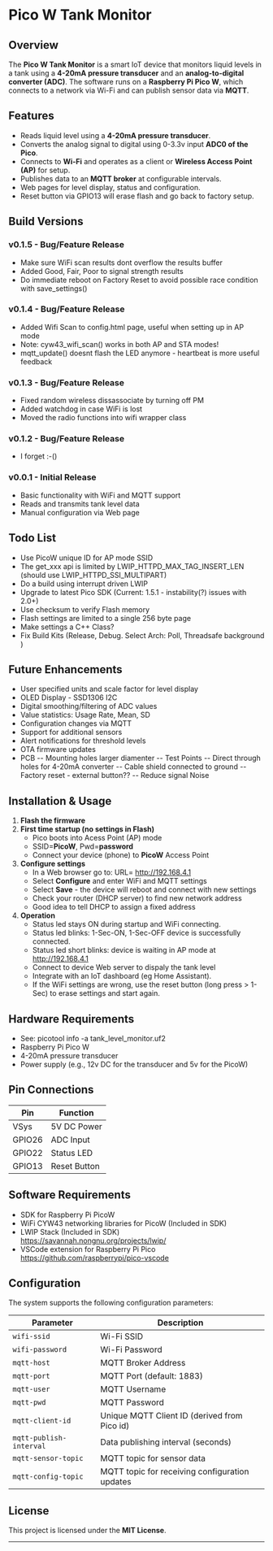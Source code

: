 # Pico W Tank Monitor

## Overview

The **Pico W Tank Monitor** is a smart IoT device that monitors liquid levels in a tank using a **4-20mA pressure transducer** and an **analog-to-digital converter (ADC)**. The software runs on a **Raspberry Pi Pico W**, which connects to a network via Wi-Fi and can publish sensor data via **MQTT**.

## Features

- Reads liquid level using a **4-20mA pressure transducer**.
- Converts the analog signal to digital using 0-3.3v input **ADC0 of the Pico**.
- Connects to **Wi-Fi** and operates as a client or **Wireless Access Point (AP)** for setup.
- Publishes data to an **MQTT broker** at configurable intervals.
- Web pages for level display, status and configuration.
- Reset button via GPIO13 will erase flash and go back to factory setup.

## Build Versions

### v0.1.5 - Bug/Feature Release

- Make sure WiFi scan results dont overflow the results buffer
- Added Good, Fair, Poor to signal strength results
- Do immediate reboot on Factory Reset to avoid possible race condition with save_settings()

### v0.1.4 - Bug/Feature Release

- Added Wifi Scan to config.html page, useful when setting up in AP mode
- Note: cyw43_wifi_scan() works in both AP and STA modes!
- mqtt_update() doesnt flash the LED anymore - heartbeat is more useful feedback

### v0.1.3 - Bug/Feature Release

- Fixed random wireless dissassociate by turning off PM
- Added watchdog in case WiFi is lost
- Moved the radio functions into wifi wrapper class

### v0.1.2 - Bug/Feature Release

- I forget :-()

### v0.0.1 - Initial Release

- Basic functionality with WiFi and MQTT support
- Reads and transmits tank level data
- Manual configuration via Web page

## Todo List

- Use PicoW unique ID for AP mode SSID
- The get_xxx api is limited by LWIP_HTTPD_MAX_TAG_INSERT_LEN (should use LWIP_HTTPD_SSI_MULTIPART)
- Do a build using interrupt driven LWIP
- Upgrade to latest Pico SDK (Current: 1.5.1 - instability(?) issues with 2.0+)
- Use checksum to verify Flash memory
- Flash settings are limited to a single 256 byte page
- Make settings a C++ Class?
- Fix Build Kits (Release, Debug. Select Arch: Poll, Threadsafe background )

## Future Enhancements

- User specified units and scale factor for level display
- OLED Display - SSD1306 I2C
- Digital smoothing/filtering of ADC values
- Value statistics: Usage Rate, Mean, SD
- Configuration changes via MQTT
- Support for additional sensors
- Alert notifications for threshold levels
- OTA firmware updates
- PCB
  -- Mounting holes larger diamenter
  -- Test Points
  -- Direct through holes for 4-20mA converter
  -- Cable shield connected to ground
  -- Factory reset - external button??
  -- Reduce signal Noise

## Installation & Usage

1. **Flash the firmware**
2. **First time startup (no settings in Flash)**
   - Pico boots into Acess Point (AP) mode
   - SSID=**PicoW**, Pwd=**password**
   - Connect your device (phone) to **PicoW** Access Point
3. **Configure settings**
   - In a Web browser go to: URL= <http://192.168.4.1>
   - Select **Configure** and enter WiFi and MQTT settings
   - Select **Save** - the device will reboot and connect with new settings
   - Check your router (DHCP server) to find new network address
   - Good idea to tell DHCP to assign a fixed address
4. **Operation**
   - Status led stays ON during startup and WiFi connecting.
   - Status led blinks: 1-Sec-ON, 1-Sec-OFF device is successfully connected.
   - Status led short blinks: device is waiting in AP mode at <http://192.168.4.1>
   - Connect to device Web server to dispaly the tank level
   - Integrate with an IoT dashboard (eg Home Assistant).
   - If the WiFi settings are wrong, use the reset button (long press > 1-Sec) to erase settings and start again.

## Hardware Requirements

- See: picotool info -a tank_level_monitor.uf2
- Raspberry Pi Pico W
- 4-20mA pressure transducer
- Power supply (e.g., 12v DC for the transducer and 5v for the PicoW)

## Pin Connections

| Pin    | Function     |
| ------ | ------------ |
| VSys   | 5V DC Power  |
| GPIO26 | ADC Input    |
| GPIO22 | Status LED   |
| GPIO13 | Reset Button |

## Software Requirements

- SDK for Raspberry Pi PicoW
- WiFi CYW43 networking libraries for PicoW (Included in SDK)
- LWIP Stack (Included in SDK) <https://savannah.nongnu.org/projects/lwip/>
- VSCode extension for Raspberry Pi Pico <https://github.com/raspberrypi/pico-vscode>

## Configuration

The system supports the following configuration parameters:

| Parameter               | Description                                    |
| ----------------------- | ---------------------------------------------- |
| `wifi-ssid`             | Wi-Fi SSID                                     |
| `wifi-password`         | Wi-Fi Password                                 |
| `mqtt-host`             | MQTT Broker Address                            |
| `mqtt-port`             | MQTT Port (default: 1883)                      |
| `mqtt-user`             | MQTT Username                                  |
| `mqtt-pwd`              | MQTT Password                                  |
| `mqtt-client-id`        | Unique MQTT Client ID (derived from Pico id)   |
| `mqtt-publish-interval` | Data publishing interval (seconds)             |
| `mqtt-sensor-topic`     | MQTT topic for sensor data                     |
| `mqtt-config-topic`     | MQTT topic for receiving configuration updates |

## License

This project is licensed under the **MIT License**.

---
